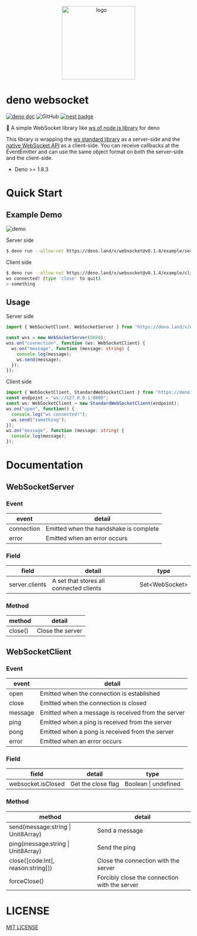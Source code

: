 <div align="center">
  <img src="https://raw.githubusercontent.com/ryo-ma/deno-websocket/master/.assets/logo.png" width="200" alt="logo"/>
</div>

# deno websocket

[![deno doc](https://img.shields.io/badge/deno-doc-informational?logo=deno)](https://doc.deno.land/https/deno.land/x/denon/mod.ts)
![GitHub](https://img.shields.io/github/license/ryo-ma/deno-websocket)
[![nest badge](https://nest.land/badge.svg)](https://nest.land/package/deno-websocket)

🦕 A simple WebSocket library like [ws of node.js library](https://github.com/websockets/ws) for deno

This library is wrapping the [ws standard library](https://github.com/denoland/deno_std/tree/main/ws) as a server-side and the [native WebSocket API](https://developer.mozilla.org/en-US/docs/Web/API/WebSockets_API) as a client-side. 
You can receive callbacks at the EventEmitter and can use the same object format on both the server-side and the client-side.


* Deno >= 1.8.3


# Quick Start

## Example Demo

![demo](https://user-images.githubusercontent.com/6661165/84665958-6df6d880-af5b-11ea-91b8-24c5122ddf9a.gif)

Server side

```bash
$ deno run --allow-net https://deno.land/x/websocket@v0.1.4/example/server.ts
```

Client side

```bash
$ deno run --allow-net https://deno.land/x/websocket@v0.1.4/example/client.ts
ws connected! (type 'close' to quit)
> something
```

## Usage

Server side

```typescript
import { WebSocketClient, WebSocketServer } from "https://deno.land/x/websocket@v0.1.4/mod.ts";

const wss = new WebSocketServer(8080);
wss.on("connection", function (ws: WebSocketClient) {
  ws.on("message", function (message: string) {
    console.log(message);
    ws.send(message);
  });
});

```

Client side

```typescript
import { WebSocketClient, StandardWebSocketClient } from "https://deno.land/x/websocket@v0.1.4/mod.ts";
const endpoint = "ws://127.0.0.1:8080";
const ws: WebSocketClient = new StandardWebSocketClient(endpoint);
ws.on("open", function() {
  console.log("ws connected!");
  ws.send("something");
});
ws.on("message", function (message: string) {
  console.log(message);
});
```

# Documentation

## WebSocketServer

### Event

| event | detail|
| --- | --- |
| connection | Emitted when the handshake is complete |
| error | Emitted when an error occurs |

### Field

| field | detail | type |
| --- | --- | --- |
| server.clients | A set that stores all connected clients | Set\<WebSocket\> |

### Method

| method | detail |
| --- | --- |
| close() | Close the server |

## WebSocketClient

### Event

| event | detail|
| --- | --- |
| open | Emitted when the connection is established |
| close | Emitted when the connection is closed |
| message | Emitted when a message is received from the server |
| ping | Emitted when a ping is received from the server |
| pong | Emitted when a pong is received from the server |
| error | Emitted when an error occurs |

### Field

| field | detail | type |
| --- | --- | --- |
| websocket.isClosed | Get the close flag | Boolean \| undefined |

### Method

| method | detail |
| --- | --- |
| send(message:string \| Unit8Array) | Send a message |
| ping(message:string \| Unit8Array) | Send the ping |
| close([code:int[, reason:string]]) | Close the connection with the server |
| forceClose() | Forcibly close the connection with the server |


# LICENSE
[MIT LICENSE](./LICENSE)
